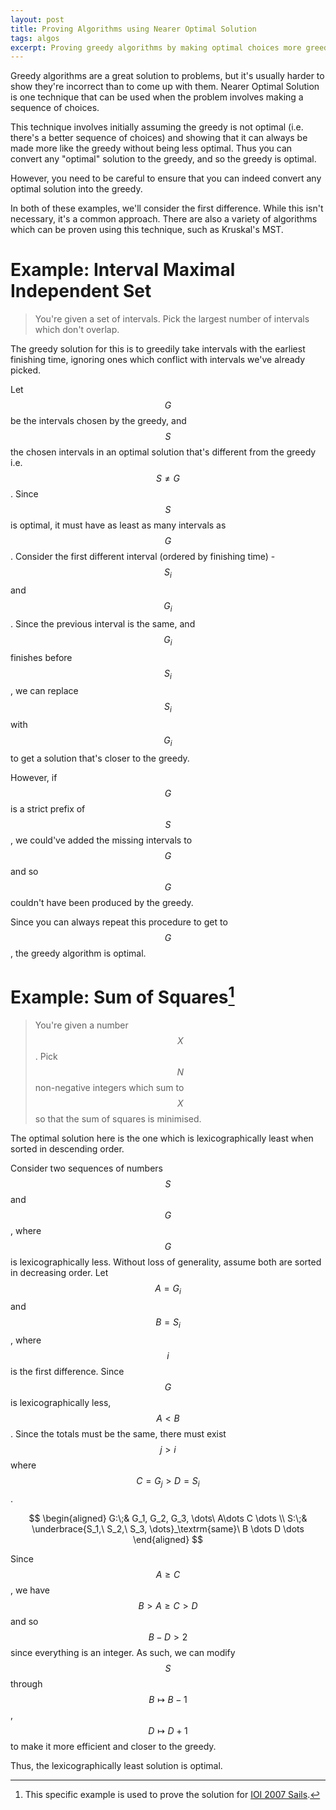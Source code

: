```yaml
---
layout: post
title: Proving Algorithms using Nearer Optimal Solution
tags: algos
excerpt: Proving greedy algorithms by making optimal choices more greedy
---
```


Greedy algorithms are a great solution to problems, but it's usually harder to show they're incorrect than to come up with them. Nearer Optimal Solution is one technique that can be used when the problem involves making a sequence of choices.

<!--more-->

This technique involves initially assuming the greedy is not optimal (i.e. there's a better sequence of choices) and showing that it can always be made more like the greedy without being less optimal. Thus you can convert any "optimal" solution to the greedy, and so the greedy is optimal.

However, you need to be careful to ensure that you can indeed convert any optimal solution into the greedy.

In both of these examples, we'll consider the first difference. While this isn't necessary, it's a common approach. There are also a variety of algorithms which can be proven using this technique, such as Kruskal's MST.

# Example: Interval Maximal Independent Set

> You're given a set of intervals. Pick the largest number of intervals which don't overlap.

The greedy solution for this is to greedily take intervals with the earliest finishing time, ignoring ones which conflict with intervals we've already picked.

Let $$G$$ be the intervals chosen by the greedy, and $$S$$ the chosen intervals in an optimal solution that's different from the greedy i.e. $$S \neq G$$. Since $$S$$ is optimal, it must have as least as many intervals as $$G$$. Consider the first different interval (ordered by finishing time) - $$S_i$$ and $$G_i$$. Since the previous interval is the same, and $$G_i$$ finishes before $$S_i$$, we can replace $$S_i$$ with $$G_i$$ to get a solution that's closer to the greedy.

However, if $$G$$ is a strict prefix of $$S$$, we could've added the missing intervals to $$G$$ and so $$G$$ couldn't have been produced by the greedy.

Since you can always repeat this procedure to get to $$G$$, the greedy algorithm is optimal.

# Example: Sum of Squares[^1]

> You're given a number $$X$$. Pick $$N$$ non-negative integers which sum to $$X$$ so that the sum of squares is minimised.

[^1]: This specific example is used to prove the solution for [IOI 2007 Sails](http://olympiads.win.tue.nl/ioi/ioi2007/contest/day1/sails.pdf).

The optimal solution here is the one which is lexicographically least when sorted in descending order.

Consider two sequences of numbers $$S$$ and $$G$$, where $$G$$ is lexicographically less. Without loss of generality, assume both are sorted in decreasing order. Let $$A = G_i$$ and $$B = S_i$$, where $$i$$ is the first difference. Since $$G$$ is lexicographically less, $$A < B$$. Since the totals must be the same, there must exist $$j > i$$ where $$C = G_j > D = S_i$$.

$$
\begin{aligned}
	G:\;& G_1, G_2, G_3, \dots\ A\dots C \dots \\
	S:\;& \underbrace{S_1,\ S_2,\ S_3, \dots}_\textrm{same}\ B \dots D \dots
\end{aligned}
$$

Since $$A \ge C$$, we have $$B > A \ge C > D$$ and so $$B - D > 2$$ since everything is an integer. As such, we can modify $$S$$ through $$B \mapsto B - 1$$, $$D \mapsto D + 1$$ to make it more efficient and closer to the greedy.

Thus, the lexicographically least solution is optimal.
